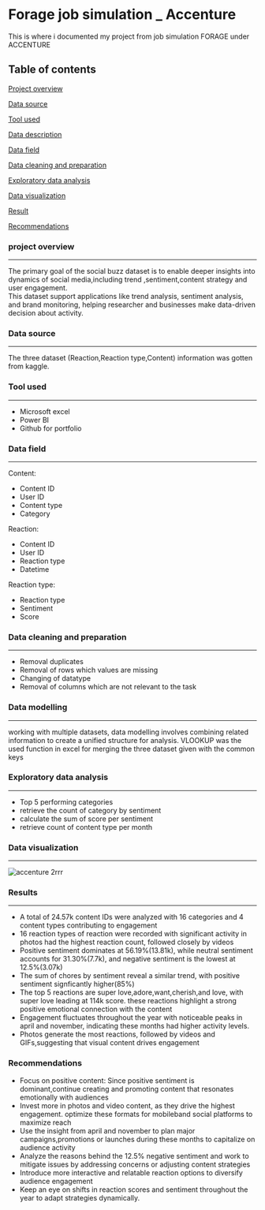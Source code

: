 # Forage job simulation _ Accenture
This is where i documented my project from job simulation FORAGE under ACCENTURE

Table of contents 
---
[Project overview](#project-overview)

[Data source](#Data-source)

[Tool used](Tool-used)

[Data description](#Data-description)

[Data field](Data-field)

[Data cleaning and preparation](#Data-cleaning-and-preparation)

[Exploratory data analysis](#Exploratory-data-analysis)

[Data visualization](#Data-visualization)

[Result](Result)

[Recommendations](#Recommendations)


### project overview
---
The primary goal of the social buzz dataset is to enable deeper insights into dynamics of social media,including trend ,sentiment,content strategy and user engagement.  
This dataset support applications like trend analysis, sentiment analysis, and brand monitoring, helping researcher and businesses make data-driven decision about activity.

### Data source
---
The three dataset (Reaction,Reaction type,Content) information was gotten from kaggle.

### Tool used
---
- Microsoft excel
- Power BI
- Github for portfolio 

### Data field
---
Content: 
- Content ID
- User ID
- Content type
- Category

Reaction:
- Content ID
- User ID
- Reaction type
- Datetime

Reaction type:
- Reaction type
- Sentiment
- Score

### Data cleaning and preparation
---
- Removal duplicates
- Removal of rows which values are missing
- Changing of datatype
- Removal of columns which are not relevant to the task

### Data modelling
---
working with multiple datasets, data modelling involves combining related information to create a unified structure for analysis. VLOOKUP was the used function in excel for merging the three dataset given with the common keys

### Exploratory data analysis
---
- Top 5 performing categories
- retrieve the count of category by sentiment
- calculate the sum of score per sentiment
- retrieve count of content type per month

### Data visualization
---
![accenture 2rrr](https://github.com/user-attachments/assets/96b64437-5f95-45da-a7e3-e5afbf13825a)

### Results
---
- A total of 24.57k content IDs were analyzed with 16 categories and 4 content types contributing to engagement
- 16 reaction types of reaction were recorded with significant activity in photos had the highest reaction count, followed closely by videos
- Positive sentiment dominates at 56.19%(13.81k), while neutral sentiment accounts for 31.30%(7.7k), and negative sentiment is the lowest at 12.5%(3.07k)
- The sum of chores by sentiment reveal a similar trend, with positive sentiment signficantly higher(85%)
- The top 5 reactions are super love,adore,want,cherish,and love, with super love leading at 114k score. these reactions highlight a strong positive emotional connection with the content
- Engagement fluctuates throughout the year with noticeable peaks in april and november, indicating these months had higher activity levels.
- Photos generate the most reactions, followed by videos and GIFs,suggesting that visual content drives engagement


### Recommendations
- Focus on positive content: Since positive sentiment is dominant,continue creating and promoting content that resonates emotionally with audiences
- Invest more in photos and video content, as they drive the highest engagement. optimize these formats for mobileband social platforms to maximize reach
- Use the insight from april and november to plan major campaigns,promotions or launches during these months to capitalize on audience activity
- Analyze the reasons behind the 12.5% negative sentiment and work to mitigate issues by addressing concerns or adjusting content strategies
- Introduce more interactive and relatable reaction options to diversify audience engagement 
- Keep an eye on shifts in reaction scores and sentiment throughout the year to adapt strategies dynamically.




